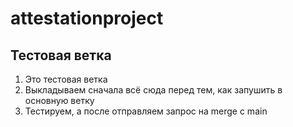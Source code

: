 # attestationproject



## Тестовая ветка

1. Это тестовая ветка
2. Выкладываем сначала всё сюда перед тем, как запушить в основную ветку
3. Тестируем, а после отправляем запрос на merge с main

